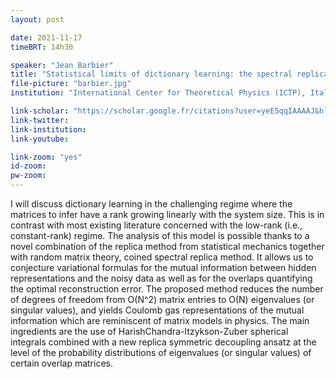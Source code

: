 ```yaml
---
layout: post

date: 2021-11-17
timeBRT: 14h30

speaker: "Jean Barbier"
title: "Statistical limits of dictionary learning: the spectral replica method"
file-picture: "barbier.jpg"
institution: "International Center for Theoretical Physics (ICTP), Italy"

link-scholar: "https://scholar.google.fr/citations?user=yeE5qqIAAAAJ&hl=en"
link-twitter: 
link-institution:
link-youtube:

link-zoom: "yes"
id-zoom: 
pw-zoom: 
---
```


I will discuss dictionary learning in the challenging regime where the matrices to infer have a rank growing linearly with the system size. This is in contrast with most existing literature concerned with the low-rank (i.e., constant-rank) regime.  The analysis of this model is possible thanks to a novel combination of the replica method from statistical mechanics together with random matrix theory, coined spectral replica method. It allows us to conjecture variational formulas for the mutual information between hidden representations and the noisy data as well as for the overlaps quantifying the optimal reconstruction error. The proposed method reduces the number of degrees of freedom from O(N^2) matrix entries to O(N) eigenvalues (or singular values), and yields Coulomb gas representations of the mutual information which are reminiscent of matrix models in physics. The main ingredients are the use of HarishChandra-Itzykson-Zuber spherical integrals combined with a new replica symmetric decoupling ansatz at the level of the probability distributions of eigenvalues (or singular values) of certain overlap matrices.